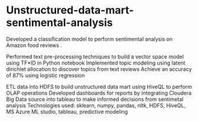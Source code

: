 # Unstructured-data-mart-sentimental-analysis

Developed a classification model to perform sentimental analysis on Amazon food reviews .

Performed text pre-processing techniques to build a vector space model using TF*ID in Python notebook 
Implemented topic modeling using latent dirichlet allocation to discover topics from text reviews
Achieve an accuracy of 87% using logistic regression 

ETL data into HDFS to build unstructured data mart using HiveQL to perform OLAP operations
Developed dashboards for reports by Integrating Cloudera Big Data source into tableau to make informed decisions from sentimetal analysis
Technologies used: sklearn, numpy, pandas, nltk, HDFS, HiveQL, MS Azure ML studio, tableau, predictive modeling 
